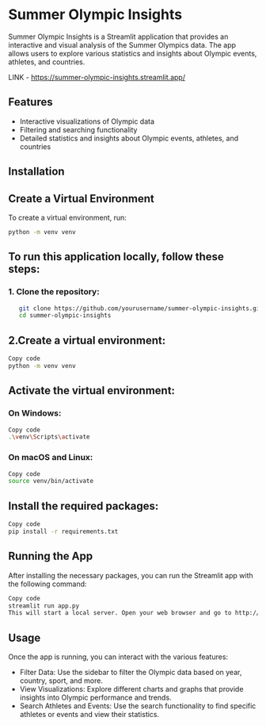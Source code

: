 # Summer Olympic Insights

Summer Olympic Insights is a Streamlit application that provides an interactive and visual analysis of the Summer Olympics data. The app allows users to explore various statistics and insights about Olympic events, athletes, and countries.

LINK - https://summer-olympic-insights.streamlit.app/

## Features

- Interactive visualizations of Olympic data
- Filtering and searching functionality
- Detailed statistics and insights about Olympic events, athletes, and countries

## Installation


## Create a Virtual Environment

To create a virtual environment, run:

```bash
python -m venv venv
```

## To run this application locally, follow these steps:

### 1. **Clone the repository:**


```bash
   git clone https://github.com/yourusername/summer-olympic-insights.git
   cd summer-olympic-insights
```
## 2.Create a virtual environment:


```bash
Copy code
python -m venv venv
```
## Activate the virtual environment:

### On Windows:

```bash
Copy code
.\venv\Scripts\activate
```
### On macOS and Linux:

```bash
Copy code
source venv/bin/activate
```
## Install the required packages:

```bash
Copy code
pip install -r requirements.txt
```
## Running the App
After installing the necessary packages, you can run the Streamlit app with the following command:

```bash
Copy code
streamlit run app.py
This will start a local server. Open your web browser and go to http://localhost:8501 to view the app.
```
## Usage
Once the app is running, you can interact with the various features:

- Filter Data: Use the sidebar to filter the Olympic data based on year, country, sport, and more.
- View Visualizations: Explore different charts and graphs that provide insights into Olympic performance and trends.
- Search Athletes and Events: Use the search functionality to find specific athletes or events and view their statistics.
